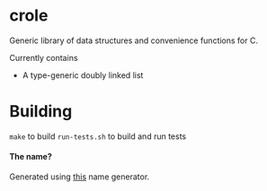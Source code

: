 # crole
Generic library of data structures and convenience functions for C.

Currently contains
  * A type-generic doubly linked list

# Building
`make` to build
`run-tests.sh` to build and run tests

#### The name?
Generated using [this](http://mrsharpoblunto.github.io/foswig.js) name generator.
